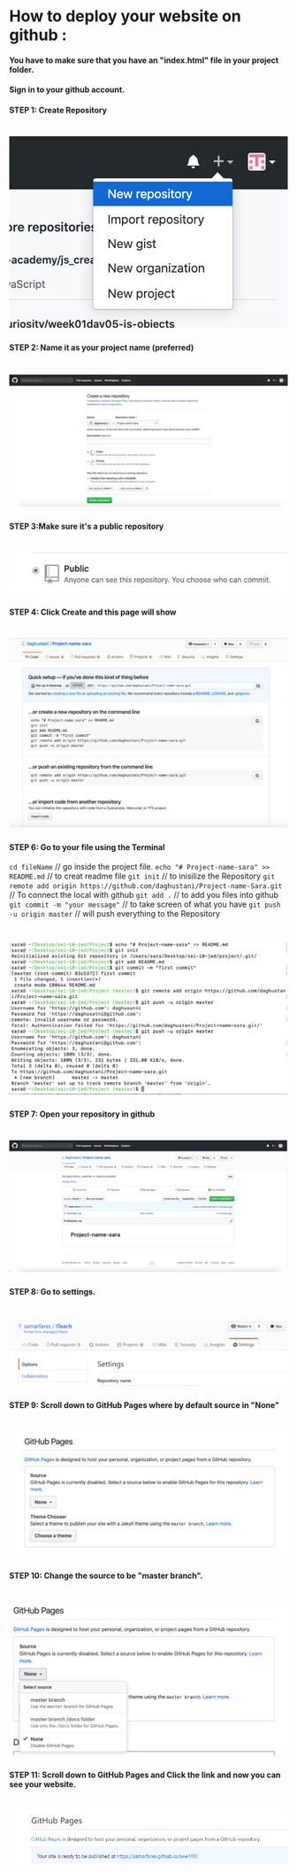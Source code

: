 # How to deploy your website on github : 

#### You have to make sure that you have an "index.html" file in your project folder. 
#### Sign in to your github account.

#### STEP 1: Create Repository
# ![Create Repository](/images/1.PNG)    

#### STEP 2: Name it as your project name (preferred) 
# ![Create Repository](/images/2.PNG)  

#### STEP 3:Make sure it's a public repository
   # ![Public](/images/public.PNG)  
   
      
#### STEP 4: Click Create and this page will show
  # ![Created Repo](/images/repo-page.PNG)

#### STEP 6: Go to your file using the Terminal
`cd fileName` // go inside the project file. 
`echo "# Project-name-sara" >> README.md` // to creat readme file
`git init` // to inisilize the Repository
`git remote add origin https://github.com/daghustani/Project-name-Sara.git` // To connect the local with github
`git add .` // to add you files into github
`git commit -m "your message"` // to take screen of what you have
`git push -u origin master` // will push everything to the Repository

 # ![Push Project](/images/command.PNG)
    
#### STEP 7: Open your repository in github
 # ![repo page](/images/repopage.PNG)

#### STEP 8: Go to settings. 
# ![GITHUB Sitting](/images/settings.PNG)       

#### STEP 9: Scroll down to GitHub Pages where by default source in "None" 
# ![GITHUB pages](/images/github-pages.PNG)  

#### STEP 10: Change the source to be "master branch". 
 # ![GITHUB Page](/images/master.PNG)       
    
#### STEP 11: Scroll down to GitHub Pages and Click the link and now you can see your website.
 # ![GITHUB Published](/images/published-ready.PNG)
     
